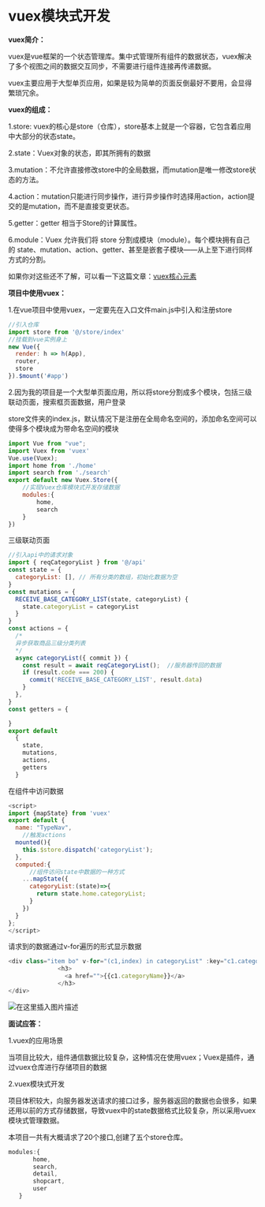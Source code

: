 # vuex模块式开发

**vuex简介：**

vuex是vue框架的一个状态管理库。集中式管理所有组件的数据状态，vuex解决了多个视图之间的数据交互同步，不需要进行组件连接再传递数据。

vuex主要应用于大型单页应用，如果是较为简单的页面反倒最好不要用，会显得繁琐冗余。

**vuex的组成：**

1.store: vuex的核心是store（仓库），store基本上就是一个容器，它包含着应用中大部分的状态state。

2.state：Vuex对象的状态，即其所拥有的数据

3.mutation：不允许直接修改store中的全局数据，而mutation是唯一修改store状态的方法。

4.action：mutation只能进行同步操作，进行异步操作时选择用action，action提交的是mutation，而不是直接变更状态。

5.getter：getter 相当于Store的计算属性。

6.module：Vuex 允许我们将 store 分割成模块（module）。每个模块拥有自己的 state、mutation、action、getter、甚至是嵌套子模块——从上至下进行同样方式的分割。

如果你对这些还不了解，可以看一下这篇文章：[vuex核心元素](https://jingyu1205.github.io/2022/11/14/index9/)

**项目中使用vuex：**

1.在vue项目中使用vuex，一定要先在入口文件main.js中引入和注册store

```js
//引入仓库
import store from '@/store/index'
//挂载到vue实例身上
new Vue({
  render: h => h(App),
  router,
  store
}).$mount('#app')
```

2.因为我的项目是一个大型单页面应用，所以将store分割成多个模块，包括三级联动页面，搜索框页面数据，用户登录

store文件夹的index.js，默认情况下是注册在全局命名空间的，添加命名空间可以使得多个模块成为带命名空间的模块

```js
import Vue from "vue";
import Vuex from 'vuex'
Vue.use(Vuex);
import home from './home'
import search from './search'
export default new Vuex.Store({
    //实现Vuex仓库模块式开发存储数据
    modules:{
    	home,
    	search
    }
})
```

三级联动页面

```js
//引入api中的请求对象
import { reqCategoryList } from '@/api'
const state = {
  categoryList: [], // 所有分类的数组，初始化数据为空
}
const mutations = {
  RECEIVE_BASE_CATEGORY_LIST(state, categoryList) {
    state.categoryList = categoryList
  }
}
const actions = {
  /* 
  异步获取商品三级分类列表
  */
  async categoryList({ commit }) {
    const result = await reqCategoryList();  //服务器传回的数据
    if (result.code === 200) {
      commit('RECEIVE_BASE_CATEGORY_LIST', result.data)
    }
  },
}
const getters = {

}
export default 
  {
    state,
    mutations,
    actions,
    getters  
  }
```

在组件中访问数据

```js
<script>
import {mapState} from 'vuex'
export default {
  name: "TypeNav",
    //触发actions
  mounted(){
    this.$store.dispatch('categoryList');
  },
  computed:{
      //组件访问state中数据的一种方式
    ...mapState({
      categoryList:(state)=>{
        return state.home.categoryList;
      }
    })
  }
};
</script>
```

请求到的数据通过v-for遍历的形式显示数据

```js
<div class="item bo" v-for="(c1,index) in categoryList" :key="c1.categoryId">
              <h3>
                <a href="">{{c1.categoryName}}</a>
              </h3>
</div>
```

![在这里插入图片描述](https://img-blog.csdnimg.cn/f3df7b1f8c7944208056cc9c70996452.png)

**面试应答：**

1.vuex的应用场景

当项目比较大，组件通信数据比较复杂，这种情况在使用vuex；Vuex是插件，通过vuex仓库进行存储项目的数据

2.vuex模块式开发

项目体积较大，向服务器发送请求的接口过多，服务器返回的数据也会很多，如果还用以前的方式存储数据，导致vuex中的state数据格式比较复杂，所以采用vuex模块式管理数据。

本项目一共有大概请求了20个接口,创建了五个store仓库。

```js
modules:{
       home,
       search,
       detail,
       shopcart,
       user
   }
```



